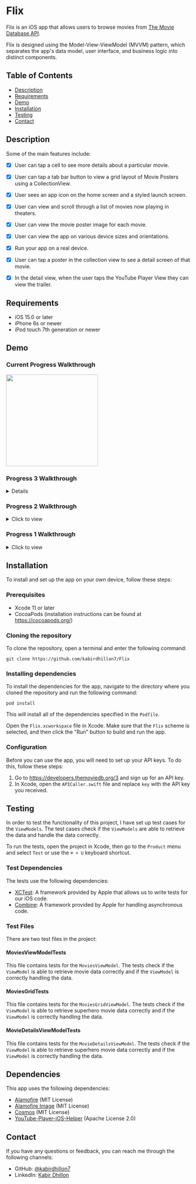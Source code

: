 # Flix
Flix is an iOS app that allows users to browse movies from [The Movie Database API](http://docs.themoviedb.apiary.io/#). 

Flix is designed using the Model-View-ViewModel (MVVM) pattern, which separates the app's data model, user interface, and business logic into distinct components.

## Table of Contents

- [Description](#description)
- [Requirements](#Requirements)
- [Demo](#demo)
- [Installation](#installation)
- [Testing](#testing)
- [Contact](#contact)

## Description

Some of the main features include:

- [X] User can tap a cell to see more details about a particular movie.
- [X] User can tap a tab bar button to view a grid layout of Movie Posters using a CollectionView.
- [X] User sees an app icon on the home screen and a styled launch screen.
- [X] User can view and scroll through a list of movies now playing in theaters.
- [X] User can view the movie poster image for each movie.

- [X] User can view the app on various device sizes and orientations.
- [X] Run your app on a real device.
- [X] User can tap a poster in the collection view to see a detail screen of that movie.
- [X] In the detail view, when the user taps the YouTube Player View they can view the trailer.

## Requirements

- iOS 15.0 or later
- iPhone 6s or newer
- iPod touch 7th generation or newer

## Demo
### Current Progress Walkthrough
<img src="https://github.com/kabirdhillon7/Flix/blob/main/Walkthrough_1.26.23.gif" width=250><br>

### Progress 3 Walkthrough
<details>
  <img src="https://github.com/kabirdhillon7/Flix/blob/main/walkthrough12:22.gif" width=250><br>
</details>

### Progress 2 Walkthrough
<details>
  <summary>Click to view</summary>
  
  <img src="https://github.com/kabirdhillon7/Flix/blob/main/Walkthrough%202.gif" width=250><br>
</details>

### Progress 1 Walkthrough
<details>
  <summary>Click to view</summary>
  
  <img src="https://github.com/kabirdhillon7/Flix/blob/main/Walktrhough.gif" width=250><br>
</details>

## Installation

To install and set up the app on your own device, follow these steps:

### Prerequisites
- Xcode 11 or later
- CocoaPods (installation instructions can be found at https://cocoapods.org/)

### Cloning the repository

To clone the repository, open a terminal and enter the following command:
```
git clone https://github.com/kabirdhillon7/Flix
```

### Installing dependencies

To install the dependencies for the app, navigate to the directory where you cloned the repository and run the following command:
```
pod install
```
This will install all of the dependencies specified in the `Podfile`.

Open the `Flix.xcworkspace` file in Xcode. Make sure that the `Flix` scheme is selected, and then click the "Run" button to build and run the app.

### Configuration

Before you can use the app, you will need to set up your API keys. To do this, follow these steps:

1. Go to https://developers.themoviedb.org/3 and sign up for an API key.
2. In Xcode, open the `APICaller.swift` file and replace `key` with the API key you received.

## Testing

In order to test the functionality of this project, I have set up test cases for the `ViewModels`. The test cases check if the `ViewModels` are able to retrieve the data and handle the data correctly.

To run the tests, open the project in Xcode, then go to the `Product` menu and select `Test` or use the `⌘ + U` keyboard shortcut.

### Test Dependencies
The tests use the following dependencies:

- [XCTest](https://developer.apple.com/documentation/xctest): A framework provided by Apple that allows us to write tests for our iOS code.
- [Combine](https://developer.apple.com/documentation/combine): A framework provided by Apple for handling asynchronous code.

### Test Files
There are two test files in the project:

#### MoviesViewModelTests

This file contains tests for the `MoviesViewModel`. The tests check if the `ViewModel` is able to retrieve movie data correctly and if the `ViewModel` is correctly handling the data.

#### MoviesGridTests

This file contains tests for the `MoviesGridViewModel`. The tests check if the `ViewModel` is able to retrieve superhero movie data correctly and if the `ViewModel` is correctly handling the data.

#### MovieDetailsViewModelTests

This file contains tests for the `MovieDetailsViewModel`. The tests check if the `ViewModel` is able to retrieve superhero movie data correctly and if the `ViewModel` is correctly handling the data.

## Dependencies

This app uses the following dependencies:

- [Alamofire](https://github.com/Alamofire/Alamofire) (MIT License)
- [Alamofire Image](https://github.com/Alamofire/AlamofireImage) (MIT License)
- [Cosmos](https://github.com/evgenyneu/Cosmos) (MIT License)
- [YouTube-Player-iOS-Helper](https://github.com/youtube/youtube-ios-player-helper) (Apache License 2.0)

## Contact

If you have any questions or feedback, you can reach me through the following channels:

- GitHub: [@kabirdhillon7](https://github.com/kabirdhillon7)
- LinkedIn: [Kabir Dhillon](https://www.linkedin.com/in/kabirdhillon/)
